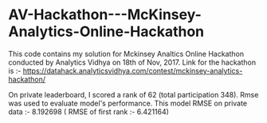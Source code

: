 # AV-Hackathon---McKinsey-Analytics-Online-Hackathon

This code contains my solution for Mckinsey Analtics Online Hackathon conducted by Analytics Vidhya on 18th of Nov, 2017. 
Link for the hackathon is :- https://datahack.analyticsvidhya.com/contest/mckinsey-analytics-hackathon/

On private leaderboard, I scored a rank of 62 (total participation 348). Rmse was used to evaluate model's performance. 
This model RMSE on private data :- 8.192698 ( RMSE of first rank :- 	6.421164)
